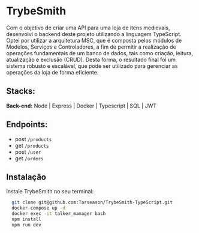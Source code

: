 
# TrybeSmith

  Com o objetivo de criar uma API para uma loja de itens medievais, desenvolvi o backend deste projeto utilizando a linguagem TypeScript.
  Optei por utilizar a arquitetura MSC, que é composta pelos módulos de Modelos, Serviços e Controladores, a fim de permitir a realização de operações fundamentais de um banco de dados, tais como criação, leitura, atualização e exclusão (CRUD). Desta forma, o resultado final foi um sistema robusto e escalável, que pode ser utilizado para gerenciar as operações da loja de forma eficiente.




## Stacks:

**Back-end:** Node | Express | Docker | Typescript | SQL | JWT

## Endpoints:

- post `/products`
- get `/products`
- post `/user`
- get `/orders`


## Instalação

Instale TrybeSmith no seu terminal:

```bash
  git clone git@github.com:Tarseason/TrybeSmith-TypeScript.git
  docker-compose up -d
  docker exec -it talker_manager bash
  npm install
  npm run dev
```
    
